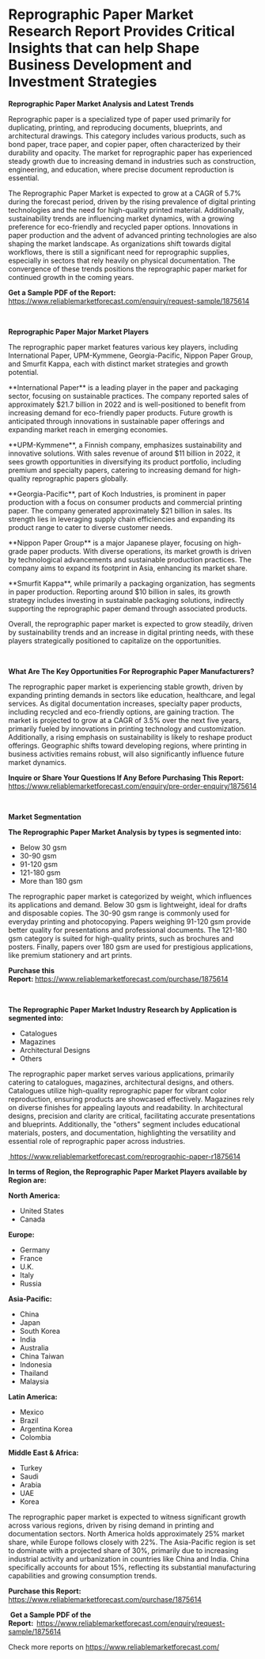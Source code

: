 <p><h1>Reprographic Paper Market Research Report Provides Critical Insights that can help Shape Business Development and Investment Strategies</h1></p><p><strong>Reprographic Paper Market Analysis and Latest Trends</strong></p>
<p><p>Reprographic paper is a specialized type of paper used primarily for duplicating, printing, and reproducing documents, blueprints, and architectural drawings. This category includes various products, such as bond paper, trace paper, and copier paper, often characterized by their durability and opacity. The market for reprographic paper has experienced steady growth due to increasing demand in industries such as construction, engineering, and education, where precise document reproduction is essential.</p><p>The Reprographic Paper Market is expected to grow at a CAGR of 5.7% during the forecast period, driven by the rising prevalence of digital printing technologies and the need for high-quality printed material. Additionally, sustainability trends are influencing market dynamics, with a growing preference for eco-friendly and recycled paper options. Innovations in paper production and the advent of advanced printing technologies are also shaping the market landscape. As organizations shift towards digital workflows, there is still a significant need for reprographic supplies, especially in sectors that rely heavily on physical documentation. The convergence of these trends positions the reprographic paper market for continued growth in the coming years.</p></p>
<p><strong>Get a Sample PDF of the Report:&nbsp;</strong> <a href="https://www.reliablemarketforecast.com/enquiry/request-sample/1875614?utm_campaign=2188&utm_medium=2&utm_source=Github&utm_content=ia&utm_term=30012025&utm_id=reprographic-paper">https://www.reliablemarketforecast.com/enquiry/request-sample/1875614</a></p>
<p>&nbsp;</p>
<p><strong>Reprographic Paper Major Market Players</strong></p>
<p><p>The reprographic paper market features various key players, including International Paper, UPM-Kymmene, Georgia-Pacific, Nippon Paper Group, and Smurfit Kappa, each with distinct market strategies and growth potential.</p><p>**International Paper** is a leading player in the paper and packaging sector, focusing on sustainable practices. The company reported sales of approximately $21.7 billion in 2022 and is well-positioned to benefit from increasing demand for eco-friendly paper products. Future growth is anticipated through innovations in sustainable paper offerings and expanding market reach in emerging economies.</p><p>**UPM-Kymmene**, a Finnish company, emphasizes sustainability and innovative solutions. With sales revenue of around $11 billion in 2022, it sees growth opportunities in diversifying its product portfolio, including premium and specialty papers, catering to increasing demand for high-quality reprographic papers globally.</p><p>**Georgia-Pacific**, part of Koch Industries, is prominent in paper production with a focus on consumer products and commercial printing paper. The company generated approximately $21 billion in sales. Its strength lies in leveraging supply chain efficiencies and expanding its product range to cater to diverse customer needs.</p><p>**Nippon Paper Group** is a major Japanese player, focusing on high-grade paper products. With diverse operations, its market growth is driven by technological advancements and sustainable production practices. The company aims to expand its footprint in Asia, enhancing its market share.</p><p>**Smurfit Kappa**, while primarily a packaging organization, has segments in paper production. Reporting around $10 billion in sales, its growth strategy includes investing in sustainable packaging solutions, indirectly supporting the reprographic paper demand through associated products.</p><p>Overall, the reprographic paper market is expected to grow steadily, driven by sustainability trends and an increase in digital printing needs, with these players strategically positioned to capitalize on the opportunities.</p></p>
<p>&nbsp;</p>
<p><strong>What Are The Key Opportunities For Reprographic Paper Manufacturers?</strong></p>
<p><p>The reprographic paper market is experiencing stable growth, driven by expanding printing demands in sectors like education, healthcare, and legal services. As digital documentation increases, specialty paper products, including recycled and eco-friendly options, are gaining traction. The market is projected to grow at a CAGR of 3.5% over the next five years, primarily fueled by innovations in printing technology and customization. Additionally, a rising emphasis on sustainability is likely to reshape product offerings. Geographic shifts toward developing regions, where printing in business activities remains robust, will also significantly influence future market dynamics.</p></p>
<p><strong>Inquire or Share Your Questions If Any Before Purchasing This Report:</strong> <a href="https://www.reliablemarketforecast.com/enquiry/pre-order-enquiry/1875614?utm_campaign=2188&utm_medium=2&utm_source=Github&utm_content=ia&utm_term=30012025&utm_id=reprographic-paper">https://www.reliablemarketforecast.com/enquiry/pre-order-enquiry/1875614</a></p>
<p>&nbsp;</p>
<p><strong>Market Segmentation</strong></p>
<p><strong>The Reprographic Paper Market Analysis by types is segmented into:</strong></p>
<p><ul><li>Below 30 gsm</li><li>30-90 gsm</li><li>91-120 gsm</li><li>121-180 gsm</li><li>More than 180 gsm</li></ul></p>
<p><p>The reprographic paper market is categorized by weight, which influences its applications and demand. Below 30 gsm is lightweight, ideal for drafts and disposable copies. The 30-90 gsm range is commonly used for everyday printing and photocopying. Papers weighing 91-120 gsm provide better quality for presentations and professional documents. The 121-180 gsm category is suited for high-quality prints, such as brochures and posters. Finally, papers over 180 gsm are used for prestigious applications, like premium stationery and art prints.</p></p>
<p><strong>Purchase this Report:&nbsp;</strong><a href="https://www.reliablemarketforecast.com/purchase/1875614?utm_campaign=2188&utm_medium=2&utm_source=Github&utm_content=ia&utm_term=30012025&utm_id=reprographic-paper">https://www.reliablemarketforecast.com/purchase/1875614</a></p>
<p>&nbsp;</p>
<p><strong>The Reprographic Paper Market Industry Research by Application is segmented into:</strong></p>
<p><ul><li>Catalogues</li><li>Magazines</li><li>Architectural Designs</li><li>Others</li></ul></p>
<p><p>The reprographic paper market serves various applications, primarily catering to catalogues, magazines, architectural designs, and others. Catalogues utilize high-quality reprographic paper for vibrant color reproduction, ensuring products are showcased effectively. Magazines rely on diverse finishes for appealing layouts and readability. In architectural designs, precision and clarity are critical, facilitating accurate presentations and blueprints. Additionally, the "others" segment includes educational materials, posters, and documentation, highlighting the versatility and essential role of reprographic paper across industries.</p></p>
<p><a href="https://www.reliablemarketforecast.com/reprographic-paper-r1875614?utm_campaign=2188&utm_medium=2&utm_source=Github&utm_content=ia&utm_term=30012025&utm_id=reprographic-paper">&nbsp;https://www.reliablemarketforecast.com/reprographic-paper-r1875614</a></p>
<p><strong>In terms of Region, the Reprographic Paper Market Players available by Region are:</strong></p>
<p>
    <p> <strong> North America: </strong>
        <ul>
            <li>United States</li>
            <li>Canada</li>
        </ul>
        </p> 
    <p> <strong> Europe: </strong>
        <ul>
            <li>Germany</li>
            <li>France</li>
            <li>U.K.</li>
            <li>Italy</li>
            <li>Russia</li>
        </ul>
        </p> 
    <p> <strong> Asia-Pacific: </strong>
        <ul>
            <li>China</li>
            <li>Japan</li>
            <li>South Korea</li>
            <li>India</li>
            <li>Australia</li>
            <li>China Taiwan</li>
            <li>Indonesia</li>
            <li>Thailand</li>
            <li>Malaysia</li>
        </ul>
        </p> 
    <p> <strong> Latin America: </strong>
        <ul>
            <li>Mexico</li>
            <li>Brazil</li>
            <li>Argentina Korea</li>
            <li>Colombia</li>
        </ul>
        </p> 
    <p> <strong> Middle East & Africa: </strong>
        <ul>
            <li>Turkey</li>
            <li>Saudi</li>
            <li>Arabia</li>
            <li>UAE</li>
            <li>Korea</li>
        </ul>
    </p>
    </p>
<p><p>The reprographic paper market is expected to witness significant growth across various regions, driven by rising demand in printing and documentation sectors. North America holds approximately 25% market share, while Europe follows closely with 22%. The Asia-Pacific region is set to dominate with a projected share of 30%, primarily due to increasing industrial activity and urbanization in countries like China and India. China specifically accounts for about 15%, reflecting its substantial manufacturing capabilities and growing consumption trends.</p></p>
<p><strong>Purchase this Report: </strong><a href="https://www.reliablemarketforecast.com/purchase/1875614?utm_campaign=2188&utm_medium=2&utm_source=Github&utm_content=ia&utm_term=30012025&utm_id=reprographic-paper">https://www.reliablemarketforecast.com/purchase/1875614</a></p>
<p>&nbsp;<strong>Get a Sample PDF of the Report:&nbsp;&nbsp;</strong><a href="https://www.reliablemarketforecast.com/enquiry/request-sample/1875614?utm_campaign=2188&utm_medium=2&utm_source=Github&utm_content=ia&utm_term=30012025&utm_id=reprographic-paper">https://www.reliablemarketforecast.com/enquiry/request-sample/1875614</a></p>
<p><strong></strong></p>
<p>Check more reports on <a href="https://www.reliablemarketforecast.com/?utm_campaign=2188&utm_medium=2&utm_source=Github&utm_content=ia&utm_term=30012025&utm_id=reprographic-paper">https://www.reliablemarketforecast.com/</a></p>